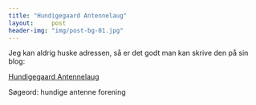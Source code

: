 ```yaml
---
title: "Hundigegaard Antennelaug"
layout:     post
header-img: "img/post-bg-01.jpg"
---
```

<p>Jeg kan aldrig huske adressen, s&aring; er det godt man kan skrive den p&aring; sin blog:</p>
<p><a href="http://www.hundigegaardantennelaug.dk/" target="_blank">Hundigegaard  Antennelaug</a></p>
<p>S&oslash;geord: hundige antenne forening</p>
